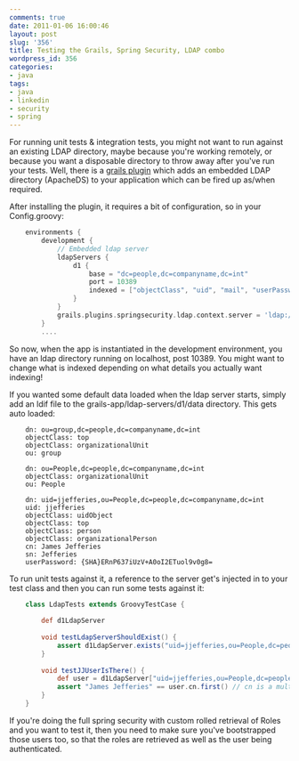 ```yaml
---
comments: true
date: 2011-01-06 16:00:46
layout: post
slug: '356'
title: Testing the Grails, Spring Security, LDAP combo
wordpress_id: 356
categories:
- java
tags:
- java
- linkedin
- security
- spring
---
```


For running unit tests & integration tests, you might not want to run against an existing LDAP directory, maybe because you're working remotely, or because you want a disposable directory to throw away after you've run your tests. Well, there is a [grails plugin](http://www.grails.org/plugin/ldap-server) which adds an embedded LDAP directory (ApacheDS) to your application which can be fired up as/when required.

After installing the plugin, it requires a bit of configuration, so in your Config.groovy:

``` groovy  
    environments {
        development {		
    		// Embedded ldap server 
    		ldapServers {
    			d1 {
    				base = "dc=people,dc=companyname,dc=int"
    				port = 10389
    				indexed = ["objectClass", "uid", "mail", "userPassword"]
    			}
    		}
    		grails.plugins.springsecurity.ldap.context.server = 'ldap://localhost:10389'
        }
        ....
```    

So now, when the app is instantiated in the development environment, you have an ldap directory running on localhost, post 10389. You might want to change what is indexed depending on what details you actually want indexing!

If you wanted some default data loaded when the ldap server starts, simply add an ldif file to the grails-app/ldap-servers/d1/data directory. This gets auto loaded:

``` 
    dn: ou=group,dc=people,dc=companyname,dc=int
    objectClass: top
    objectClass: organizationalUnit
    ou: group
    
    dn: ou=People,dc=people,dc=companyname,dc=int
    objectClass: organizationalUnit
    ou: People
    
    dn: uid=jjefferies,ou=People,dc=people,dc=companyname,dc=int
    uid: jjefferies
    objectClass: uidObject
    objectClass: top
    objectClass: person
    objectClass: organizationalPerson
    cn: James Jefferies
    sn: Jefferies
    userPassword: {SHA}ERnP637iUzV+A0oI2ETuol9v0g8=
``` 

To run unit tests against it, a reference to the server get's injected in to your test class and then you can run some tests against it:

``` groovy 
    class LdapTests extends GroovyTestCase {
    
    	def d1LdapServer    
    	
    	void testLdapServerShouldExist() {
    		assert d1LdapServer.exists("uid=jjefferies,ou=People,dc=people,dc=companyname,dc=int")
    	}
    
    	void testJJUserIsThere() {		
    		def user = d1LdapServer["uid=jjefferies,ou=People,dc=people,dc=companyname,dc=int"]
    		assert "James Jefferies" == user.cn.first() // cn is a multi valued string attribute		
    	}
    }
```    

If you're doing the full spring security with custom rolled retrieval of Roles and you want to test it, then you need to make sure you've bootstrapped those users too, so that the roles are retrieved as well as the user being authenticated.

